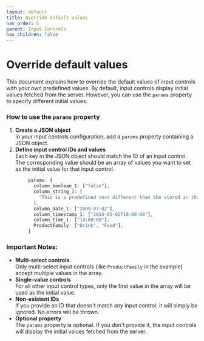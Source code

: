 ```yaml
---
layout: default
title: Override default values
nav_order: 5
parent: Input Controls
has_children: false
---
```


# Override default values

This document explains how to override the default values of input controls with your own predefined values. By default,
input controls display initial values fetched from the server. However, you can use the `params` property to specify
different initial values.

### How to use the `params` property

1. **Create a JSON object**<br>In your input controls configuration, add a `params` property containing a JSON object.
2. **Define input control IDs and values**<br>Each key in the JSON object should match the ID of an input control. The
   corresponding value should be an array of values you want to set as the initial value for that input control.

``` typescript
        params: {
          column_boolean_1: ["false"],
          column_string_1: [
            "This is a predefined text different than the stored in the server",
          ],
          column_date_1: ["2009-03-02"],
          column_timestamp_1: ["2014-03-02T10:00:00"],
          column_time_1: ["14:00:00"],
          ProductFamily: ["Drink", "Food"],
        }
```

### Important Notes:

* **Multi-select controls** <br>Only multi-select input controls (like `ProductFamily` in the example) accept multiple values
  in the array.
* **Single-value controls**<br>For all other input control types, only the first value in the array will be used as the
  initial value.
* **Non-existent IDs**<br>If you provide an ID that doesn't match any input control, it will simply be ignored. No errors will
  be thrown.
* **Optional property**<br>The `params` property is optional. If you don't provide it, the input controls will display the
  initial values fetched from the server.
